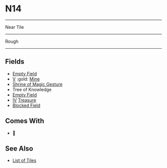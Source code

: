 # N14

___
Near Tile
___
Rough
___


## Fields

- [Empty Field](../keywords/empty_field.md)
- [Ⅴ](../difficulties.md) :gold: [Mine](../fields.md#flaggable)
- [Shrine of Magic Gesture](../spells/index.md)
- Tree of Knowledge
- [Empty Field](../keywords/empty_field.md)
- [Ⅳ](../difficulties.md) [Treasure](../fields.md#visitable)
- [Blocked Field](../keywords/blocked_field.md)


## Comes With

- 🚧


## See Also

- [List of Tiles](index.md)
